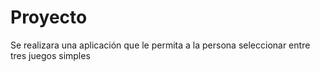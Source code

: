 # Proyecto
Se realizara una aplicación que le permita a la persona seleccionar entre tres juegos simples 
